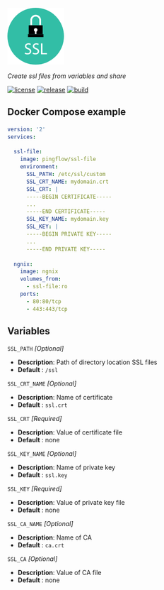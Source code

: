 ![SSL](https://github.com/Pingflow/ssl-file/raw/master/icon-ssl.png)

_Create ssl files from variables and share_

[![license](https://img.shields.io/github/license/Pingflow/ssl-file.svg?style=for-the-badge)](https://github.com/Pingflow/ssl-file/blob/master/LICENSE)
[![release](https://img.shields.io/github/release/Pingflow/ssl-file.svg?style=for-the-badge)](https://github.com/Pingflow/ssl-file/releases)
[![build](https://img.shields.io/docker/build/pingflow/ssl-file.svg?style=for-the-badge)](https://hub.docker.com/r/pingflow/ssl-file/)

Docker Compose example
----------------------

```yaml
version: '2'
services:

  ssl-file:
    image: pingflow/ssl-file
    environment:
      SSL_PATH: /etc/ssl/custom
      SSL_CRT_NAME: mydomain.crt
      SSL_CRT: |
      -----BEGIN CERTIFICATE-----
      ...
      -----END CERTIFICATE-----
      SSL_KEY_NAME: mydomain.key
      SSL_KEY: |
      -----BEGIN PRIVATE KEY-----
      ...
      -----END PRIVATE KEY-----
      
  ngnix:
    image: ngnix
    volumes_from:
      - ssl-file:ro
    ports:
      - 80:80/tcp
      - 443:443/tcp
```

Variables
---------

`SSL_PATH` *[Optional]*
- __Description__: Path of directory location SSL files
- __Default__ : `/ssl`

`SSL_CRT_NAME` *[Optional]*
- __Description__: Name of certificate
- __Default__ : `ssl.crt`

`SSL_CRT` *[Required]*
- __Description__: Value of certificate file
- __Default__ : none

`SSL_KEY_NAME` *[Optional]*
- __Description__: Name of private key
- __Default__ : `ssl.key`

`SSL_KEY` *[Required]*
- __Description__: Value of private key file
- __Default__ : none

`SSL_CA_NAME` *[Optional]*
- __Description__: Name of CA
- __Default__ : `ca.crt`

`SSL_CA` *[Optional]*
- __Description__: Value of CA file
- __Default__ : none
